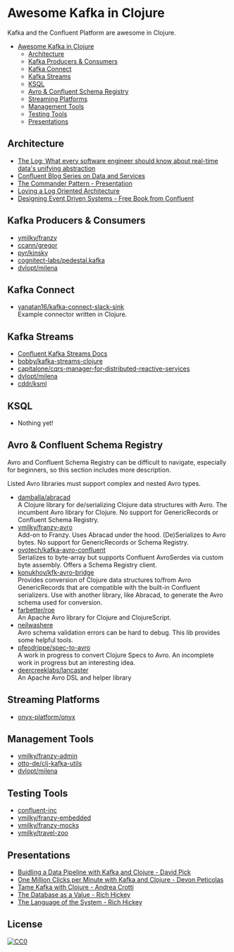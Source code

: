# Awesome Kafka in Clojure

Kafka and the Confluent Platform are awesome in Clojure.

* [Awesome Kafka in Clojure](#awesome-kafka-in-clojure)
  * [Architecture](#architecture)
  * [Kafka Producers &amp; Consumers](#kafka-producers--consumers)
  * [Kafka Connect](#kafka-connect)
  * [Kafka Streams](#kafka-streams)
  * [KSQL](#ksql)
  * [Avro &amp; Confluent Schema Registry](#avro--confluent-schema-registry)
  * [Streaming Platforms](#streaming-platforms)
  * [Management Tools](#management-tools)
  * [Testing Tools](#testing-tools)
  * [Presentations](#presentations)

## Architecture

* [The Log: What every software engineer should know about real-time data's unifying abstraction](https://engineering.linkedin.com/distributed-systems/log-what-every-software-engineer-should-know-about-real-time-datas-unifying)
* [Confluent Blog Series on Data and Services](https://www.confluent.io/blog/data-dichotomy-rethinking-the-way-we-treat-data-and-services/)
* [The Commander Pattern - Presentation](https://www.youtube.com/watch?v=B1-gS0oEtYc)
* [Loving a Log Oriented Architecture](https://blog.parse.ly/post/1550/kreps-logs/)
* [Designing Event Driven Systems - Free Book from Confluent](https://www.confluent.io/designing-event-driven-systems)

## Kafka Producers & Consumers

* [ymilky/franzy](https://github.com/ymilky/franzy)
* [ccann/gregor](https://github.com/ccann/gregor)
* [pyr/kinsky](https://github.com/pyr/kinsky/)
* [cognitect-labs/pedestal.kafka](https://github.com/cognitect-labs/pedestal.kafka)
* [dvlopt/milena](https://github.com/dvlopt/milena)

## Kafka Connect

* [yanatan16/kafka-connect-slack-sink](https://github.com/yanatan16/kafka-connect-slack-sink)  
  Example connector written in Clojure.

## Kafka Streams

* [Confluent Kafka Streams Docs](https://docs.confluent.io/current/streams/index.html)
* [bobby/kafka-streams-clojure](https://github.com/bobby/kafka-streams-clojure)
* [capitalone/cqrs-manager-for-distributed-reactive-services](https://github.com/capitalone/cqrs-manager-for-distributed-reactive-services)
* [dvlopt/milena](https://github.com/dvlopt/milena)
* [cddr/ksml](https://github.com/cddr/ksml)

## KSQL

* Nothing yet!

## Avro & Confluent Schema Registry

Avro and Confluent Schema Registry can be difficult to navigate,
especially for beginners, so this section includes more description.

Listed Avro libraries must support complex and nested Avro types.

* [damballa/abracad](https://github.com/damballa/abracad)  
  A Clojure library for de/serializing Clojure data structures with Avro. The
  incumbent Avro library for Clojure. No support for GenericRecords or
  Confluent Schema Registry.
* [ymilky/franzy-avro](https://github.com/ymilky/franzy-avro)  
  Add-on to Franzy. Uses Abracad under the hood. (De)Serializes to Avro bytes.
  No support for GenericRecords or Schema Registry.
* [ovotech/kafka-avro-confluent](https://github.com/ovotech/kafka-avro-confluent)  
  Serializes to byte-array but supports Confluent AvroSerdes via custom byte
  assembly. Offers a Schema Registry client.
* [konukhov/kfk-avro-bridge](https://github.com/konukhov/kfk-avro-bridge)  
  Provides conversion of Clojure data structures to/from Avro GenericRecords
  that are compatible with the built-in Confluent serializers. Use with another
  library, like Abracad, to generate the Avro schema used for conversion.
* [farbetter/roe](https://github.com/farbetter/roe)  
  An Apache Avro library for Clojure and ClojureScript.
* [neilwashere](https://github.com/neilwashere/avro_utils)  
  Avro schema validation errors can be hard to debug. This lib provides some
  helpful tools.
* [pfeodrippe/spec-to-avro](https://github.com/pfeodrippe/spec-to-avro)  
  A work in progress to convert Clojure Specs to Avro. An incomplete work in
  progress but an interesting idea.
* [deercreeklabs/lancaster](https://github.com/deercreeklabs/lancaster)  
  An Apache Avro DSL and helper library

## Streaming Platforms

* [onyx-platform/onyx](https://github.com/onyx-platform/onyx)

## Management Tools

* [ymilky/franzy-admin](https://github.com/ymilky/franzy-admin)
* [otto-de/clj-kafka-utils](https://github.com/otto-de/clj-kafka-utils)
* [dvlopt/milena](https://github.com/dvlopt/milena)

## Testing Tools

* [confluent-inc](https://github.com/confluentinc/ducktape)
* [ymilky/franzy-embedded](https://github.com/ymilky/franzy-embedded)
* [ymilky/franzy-mocks](https://github.com/ymilky/franzy-mocks)
* [ymilky/travel-zoo](https://github.com/ymilky/travel-zoo)

## Presentations

* [Buidling a Data Pipeline with Kafka and Clojure - David Pick](https://www.youtube.com/watch?v=6xlyWjqFDWs)
* [One Million Clicks per Minute with Kafka and Clojure - Devon Peticolas](https://www.youtube.com/watch?v=VC_MTD68erY)
* [Tame Kafka with Clojure - Andrea Crotti](https://www.youtube.com/watch?v=OC2KVaLQihs)
* [The Database as a Value - Rich Hickey](https://www.infoq.com/presentations/Datomic-Database-Value)
* [The Language of the System - Rich Hickey](https://www.youtube.com/watch?v=ROor6_NGIWU)

## License

[![CC0](http://mirrors.creativecommons.org/presskit/buttons/88x31/svg/cc-zero.svg)](https://creativecommons.org/publicdomain/zero/1.0/)
